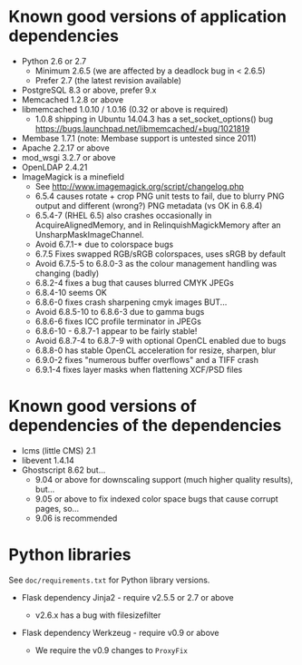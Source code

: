 # Known good versions of application dependencies

* Python 2.6 or 2.7
	* Minimum 2.6.5 (we are affected by a deadlock bug in < 2.6.5)
	* Prefer 2.7 (the latest revision available)
* PostgreSQL 8.3 or above, prefer 9.x
* Memcached 1.2.8 or above
* libmemcached 1.0.10 / 1.0.16 (0.32 or above is required)
    * 1.0.8 shipping in Ubuntu 14.04.3 has a set_socket_options() bug
      https://bugs.launchpad.net/libmemcached/+bug/1021819
* Membase 1.7.1 (note: Membase support is untested since 2011)
* Apache 2.2.17 or above
* mod_wsgi 3.2.7 or above
* OpenLDAP 2.4.21
* ImageMagick is a minefield
	* See http://www.imagemagick.org/script/changelog.php
	* 6.5.4 causes rotate + crop PNG unit tests to fail, due to blurry PNG output
	      and different (wrong?) PNG metadata (vs OK in 6.8.4)
	* 6.5.4-7 (RHEL 6.5) also crashes occasionally in AcquireAlignedMemory,
	      and in RelinquishMagickMemory after an UnsharpMaskImageChannel.
	* Avoid 6.7.1-* due to colorspace bugs
	* 6.7.5 Fixes swapped RGB/sRGB colorspaces, uses sRGB by default
	* Avoid 6.7.5-5 to 6.8.0-3 as the colour management handling was changing (badly)
	* 6.8.2-4 fixes a bug that causes blurred CMYK JPEGs
	* 6.8.4-10 seems OK
	* 6.8.6-0 fixes crash sharpening cmyk images BUT...
	* Avoid 6.8.5-10 to 6.8.6-3 due to gamma bugs
	* 6.8.6-6 fixes ICC profile terminator in JPEGs
	* 6.8.6-10 - 6.8.7-1 appear to be fairly stable!
	* Avoid 6.8.7-4 to 6.8.7-9 with optional OpenCL enabled due to bugs
	* 6.8.8-0 has stable OpenCL acceleration for resize, sharpen, blur
	* 6.9.0-2 fixes "numerous buffer overflows" and a TIFF crash
	* 6.9.1-4 fixes layer masks when flattening XCF/PSD files

# Known good versions of dependencies of the dependencies

* lcms (little CMS) 2.1
* libevent 1.4.14
* Ghostscript 8.62 but...
	* 9.04 or above for downscaling support (much higher quality results), but...
	* 9.05 or above to fix indexed color space bugs that cause corrupt pages, so...
	* 9.06 is recommended

# Python libraries

See `doc/requirements.txt` for Python library versions.

* Flask dependency Jinja2 - require v2.5.5 or 2.7 or above
	* v2.6.x has a bug with filesizefilter

* Flask dependency Werkzeug - require v0.9 or above
	* We require the v0.9 changes to `ProxyFix`

